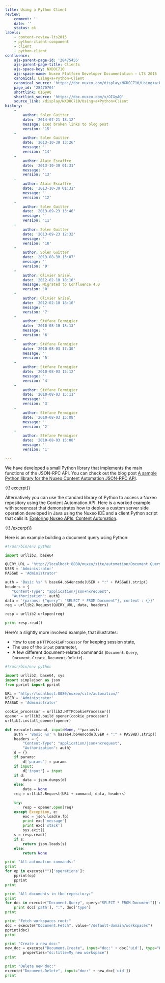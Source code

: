 ```yaml
---
title: Using a Python Client
review:
    comment: ''
    date: ''
    status: ok
labels:
    - content-review-lts2015
    - python-client-component
    - client
    - python-client
confluence:
    ajs-parent-page-id: '28475456'
    ajs-parent-page-title: Clients
    ajs-space-key: NXDOC710
    ajs-space-name: Nuxeo Platform Developer Documentation — LTS 2015
    canonical: Using+a+Python+Client
    canonical_source: 'https://doc.nuxeo.com/display/NXDOC710/Using+a+Python+Client'
    page_id: '28475704'
    shortlink: OIGyAQ
    shortlink_source: 'https://doc.nuxeo.com/x/OIGyAQ'
    source_link: /display/NXDOC710/Using+a+Python+Client
history:
    - 
        author: Solen Guitter
        date: '2014-07-21 18:12'
        message: ixed broken links to blog post
        version: '15'
    - 
        author: Solen Guitter
        date: '2013-10-30 13:26'
        message: ''
        version: '14'
    - 
        author: Alain Escaffre
        date: '2013-10-30 01:31'
        message: ''
        version: '13'
    - 
        author: Alain Escaffre
        date: '2013-10-30 01:31'
        message: ''
        version: '12'
    - 
        author: Solen Guitter
        date: '2013-09-23 13:46'
        message: ''
        version: '11'
    - 
        author: Solen Guitter
        date: '2013-09-23 12:32'
        message: ''
        version: '10'
    - 
        author: Solen Guitter
        date: '2013-08-30 15:07'
        message: ''
        version: '9'
    - 
        author: Olivier Grisel
        date: '2012-02-10 18:10'
        message: Migrated to Confluence 4.0
        version: '8'
    - 
        author: Olivier Grisel
        date: '2012-02-10 18:10'
        message: ''
        version: '7'
    - 
        author: Stéfane Fermigier
        date: '2010-08-10 18:13'
        message: ''
        version: '6'
    - 
        author: Stéfane Fermigier
        date: '2010-08-03 17:30'
        message: ''
        version: '5'
    - 
        author: Stéfane Fermigier
        date: '2010-08-03 15:12'
        message: ''
        version: '4'
    - 
        author: Stéfane Fermigier
        date: '2010-08-03 15:11'
        message: ''
        version: '3'
    - 
        author: Stéfane Fermigier
        date: '2010-08-03 15:08'
        message: ''
        version: '2'
    - 
        author: Stéfane Fermigier
        date: '2010-08-03 15:08'
        message: ''
        version: '1'

---
```

We have developed a small Python library that implements the main functions of the JSON-RPC API. You can check out the blog post [A sample Python library for the Nuxeo Content Automation JSON-RPC API](http://blogs.nuxeo.com/development/2010/08/a-sample-python-library-for-the-nuxeo-content-automation-jsonrpc-api/).

{{! excerpt}}

Alternatively you can use the standard library of Python to access a Nuxeo repository using the Content Automation API. Here is a worked example with screencast that demonstrates how to deploy a custom server side operation developed in Java using the Nuxeo IDE and a client Python script that calls it: [Exploring Nuxeo APIs: Content Automation](http://blogs.nuxeo.com/development/2012/01/exploring-nuxeo-apis-content-automation/).

{{! /excerpt}}

Here is an example building a document query&nbsp;using Python:

```python
#!/usr/bin/env python

import urllib2, base64

QUERY_URL = "http://localhost:8080/nuxeo/site/automation/Document.Query"
USER = 'Administrator'
PASSWD = 'Administrator'

auth = 'Basic %s' % base64.b64encode(USER + ":" + PASSWD).strip()
headers = {
   "Content-Type": "application/json+nxrequest",
   "Authorization": auth}
data = '{params: {"query": "SELECT * FROM Document"}, context : {}}'
req = urllib2.Request(QUERY_URL, data, headers)

resp = urllib2.urlopen(req)

print resp.read()

```

Here's a slightly more involved example, that illustrates:

*   How to use a `HTTPCookieProcessor` for keeping session state,
*   The use of the `input` parameter,
*   A few different document-related commands (`Document.Query`, `Document.Create`, `Document.Delete`).

```python
#!/usr/bin/env python

import urllib2, base64, sys
import simplejson as json
from pprint import pprint

URL = "http://localhost:8080/nuxeo/site/automation/"
USER = 'Administrator'
PASSWD = 'Administrator'

cookie_processor = urllib2.HTTPCookieProcessor()
opener = urllib2.build_opener(cookie_processor)
urllib2.install_opener(opener)

def execute(command, input=None, **params):
    auth = 'Basic %s' % base64.b64encode(USER + ":" + PASSWD).strip()
    headers = {
        "Content-Type": "application/json+nxrequest",
        "Authorization": auth}
    d = {}
    if params:
        d['params'] = params
    if input:
        d['input'] = input
    if d:
        data = json.dumps(d)
    else:
        data = None
    req = urllib2.Request(URL + command, data, headers)

    try:
        resp = opener.open(req)
    except Exception, e:
        exc = json.load(e.fp)
        print exc['message']
        print exc['stack']
        sys.exit()
    s = resp.read()
    if s:
        return json.loads(s)
    else:
        return None

print "All automation commands:"
print
for op in execute("")['operations']:
    pprint(op)
    pprint
print

print "All documents in the repository:"
print
for doc in execute("Document.Query", query="SELECT * FROM Document")['entries']:
    print doc['path'], ":", doc['type']
print

print "Fetch workspaces root:"
doc = execute("Document.Fetch", value="/default-domain/workspaces")
pprint(doc)
print

print "Create a new doc:"
new_doc = execute("Document.Create", input="doc:" + doc['uid'], type="Workspace", name="MyWS",
        properties="dc:title=My new workspace")
print

print "Delete new doc:"
execute("Document.Delete", input="doc:" + new_doc['uid'])
print

```